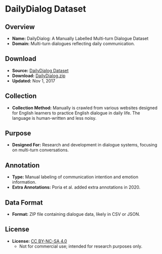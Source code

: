 # DailyDialog Dataset

## Overview

- **Name:** DailyDialog: A Manually Labelled Multi-turn Dialogue Dataset
- **Domain:** Multi-turn dialogues reflecting daily communication.

## Download

- **Source:** [DailyDialog Dataset](http://yanran.li/dailydialog.html)
- **Download:** [DailyDialog.zip](ijcnlp_dailydialog.zip)
- **Updated:** Nov 1, 2017

## Collection

- **Collection Method:** Manually is crawled from various websites designed for English learners to practice English dialogue in daily life. The language is human-written and less noisy. 

## Purpose

- **Designed For:** Research and development in dialogue systems, focusing on multi-turn conversations.

## Annotation

- **Type:** Manual labeling of communication intention and emotion information.
- **Extra Annotations:** Poria et al. added extra annotations in 2020.

## Data Format

- **Format:** ZIP file containing dialogue data, likely in CSV or JSON.

## License

- **License:** [CC BY-NC-SA 4.0](https://creativecommons.org/licenses/by-nc-sa/4.0/)
  - Not for commercial use; intended for research purposes only.

